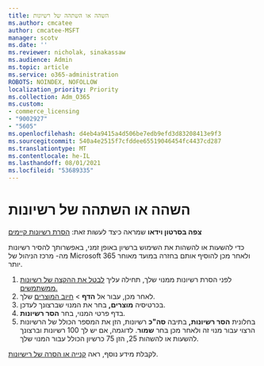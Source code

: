 ```yaml
---
title: השהה או השתהה של רשיונות
ms.author: cmcatee
author: cmcatee-MSFT
manager: scotv
ms.date: ''
ms.reviewer: nicholak, sinakassaw
ms.audience: Admin
ms.topic: article
ms.service: o365-administration
ROBOTS: NOINDEX, NOFOLLOW
localization_priority: Priority
ms.collection: Adm_O365
ms.custom:
- commerce_licensing
- "9002927"
- "5605"
ms.openlocfilehash: d4eb4a9415a4d506be7edb9efd3d83208413e9f3
ms.sourcegitcommit: 540a4e2515f7cfddee65519046454fc4437cd287
ms.translationtype: MT
ms.contentlocale: he-IL
ms.lasthandoff: 08/01/2021
ms.locfileid: "53689335"
---
```

# <a name="suspend-or-pause-licenses"></a>השהה או השתהה של רשיונות

**צפה בסרטון וידאו** שמראה כיצד לעשות זאת: [הסרת רשיונות קיימים](https://go.microsoft.com/fwlink/p/?linkid=2154938)

כדי להשעות או להשהות את השימוש ברשיון באופן זמני, באפשרותך להסיר רשיונות מה- מרכז הניהול של Microsoft 365 ולאחר מכן להוסיף אותם בחזרה במועד מאוחר יותר.

1. לפני הסרת רשיונות ממנוי שלך, תחילה עליך [לבטל את ההקצה של רשיונות ממשתמשים.](/microsoft-365/admin/manage/remove-licenses-from-users)
2. לאחר מכן, עבור אל **הדף**  >  [חיוב המוצרים](https://go.microsoft.com/fwlink/p/?linkid=842054) שלך.
3. בכרטיסיה **מוצרים,** בחר את המנוי שברצונך לעדכן.
4. בדף פרטי המנוי, בחר **הסר רשיונות**.
5. בחלונית **הסר רשיונות,** בתיבה **סה"כ** רשיונות, הזן את המספר הכולל של הרשיונות הרצוי עבור מנוי זה ולאחר מכן בחר **שמור**. לדוגמה, אם יש לך 100 רשיונות וברצונך להשעות או להשהות 25, הזן 75 כרשיון הכולל עבור המנוי שלך.

לקבלת מידע נוסף, ראה [קנייה או הסרה של רישיונות](/microsoft-365/commerce/licenses/buy-licenses).